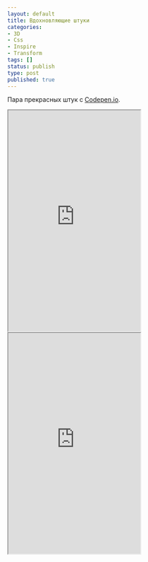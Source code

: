 ```yaml
---
layout: default
title: Вдохновляющие штуки
categories:
- 3D
- Css
- Inspire
- Transform
tags: []
status: publish
type: post
published: true
---
```

Пара прекрасных  штук с <a href="http://codepen.io">Codepen.io</a>.<!--more-->
<iframe class="jsbin" style="height: 500px" src="http://cdpn.io/ejuJA"></iframe>

<iframe class="jsbin" style="height: 500px" src="http://cdpn.io/BuHka"></iframe>

